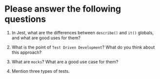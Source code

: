 # Please answer the following questions

1.  In Jest, what are the differences between `describe()` and `it()` globals, and what are good uses for them?

<!-- 'describe' allows you to group test together and 'it' or 'test' is used for each individual test.  -->

2.  What is the point of `Test Driven Development`? What do you think about this approach?

<!-- This is where you write test trying to get them to fail. Then you fix it.  To me, it makes sense because you can see that your test is working -->

3.  What are `mocks`? What are a good use case for them?

<!-- They are used to simulate the function it is assigned to.  You can do this when you don't want to use the actual function -->

4.  Mention three types of tests.

<!-- We learned of three which are unit testing, client testing and web api testing.   -->
